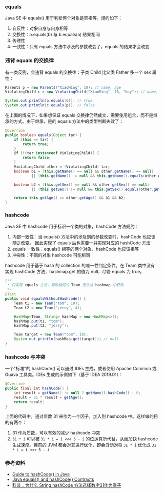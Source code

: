 ### equals

Java SE 中 equals() 用于判断两个对象是否相等，规约如下：

1. 自反性：对象自身与自身相等
2. 交换性：a.equals(b) 与 b.equals(a) 结果相同
3. 传递性
4. 一致性：只有 equals 方法中涉及的参数改变了，equals 的结果才会改变

### 违背 equals 的交换律

有一类反例，会违背 equals 的交换律：子类 Child 比父类 Father 多一个 sex 属性：

```java
Parents p = new Parents("XiaoMing", 10); // name, age
ViolatingChild c = new ViolatingChild("XiaoMing", 10, "boy"); // name, age, sex

System.out.println(p.equals(c)); // true
System.out.println(c.equals(p)); // false
```

在上面的情况下，如果想保证 equals 交换律仍然成立，需要使用组合，而不是继承的方式。由于继承，是的 equals 方法中的类型判断失效了：

```java
@Override
public boolean equals(Object tar) {
    if (this == tar) {
        return true;
    }
    if (!(tar instanceof ViolatingChild)) {
        return false;
    }
    ViolatingChild other = (ViolatingChild) tar;
    boolean b1 = (this.getName() == null && other.getName() == null)
            || (this.getName() != null && this.getName().equals(other.getName()));

    boolean b2 = (this.getSex() == null && other.getSex() == null)
            || (this.getSex() != null && this.getSex().equals(other.getSex()));

    return this.getAge() == other.getAge() && b1 && b2;
}
```

### hashcode

 Java SE 中 hashcode 用于标识一个类的对象，hashCode 方法规约：

1.  内部一致性：当 equals() 方法中的涉及到的参数改变时，hashCode 也应该随之改变。
    因此实现了 equals 后也需要一并实现对应的 hashCode 方法
2.  equals 一致性：equals() 相等的两个对象，hashCode 也应该相等
3.  冲突性：不同的对象 hashcode 可能相同

hashcode 用于基于 hash 的 collection 的唯一性判定条件。在 Team 类中没有实现 hashCode 方法，hashmap.get 的值为 null，尽管 equals 为 true。

```java
/**
 * 仅实现 equals 方法，导致相同的 Team 无法从 hashmap 中获取
 */
@Test
public void equalsWithoutHashcode() {
    Team t1 = new Team("tom", 10);
    Team t2 = new Team("jerry", 4);

    HashMap<Team, String> hashMap = new HashMap<>();
    hashMap.put(t1, "tom");
    hashMap.put(t2, "jerry");

    Team target = new Team("tom", 10);
    System.out.println(hashMap.get(target)); // null
}
```

### hashcode 与冲突

一个"标准"的 hashCode() 可以通过 IDEs 生成，或者使用 Apache Common 或 Guava 工具类。IDEs 生成的示例如下（基于 IDEA 2019.01）：

```java
@Override
public final int hashCode() {
    int result = getName() != null ? getName().hashCode() : 0;
    result = 31 * result + getAge();
    return result;
}
```

上面的代码中，通过质数 31 来作为一个因子，加入到 hashcode 中。这样做的目的有两个：

1.  31 作为质数，可以有效的减少 hashcode 冲突
2.  `31 * i` 可以被 `31 * i = i <<< 5 - i` 的位运算所代替，从而加快 hashcode 生成速度。目前的 JVM 都会对其进行优化，即会自动对将 `31 * i` 优化成 `31 * i = i <<< 5 - i`

### 参考资料

-   [Guide to hashCode() in Java](https://www.baeldung.com/java-hashcode)
-   [Java equals() and hashCode() Contracts](https://www.baeldung.com/java-equals-hashcode-contracts)
-   [科普：为什么 String hashCode 方法选择数字31作为乘子](https://segmentfault.com/a/1190000010799123)